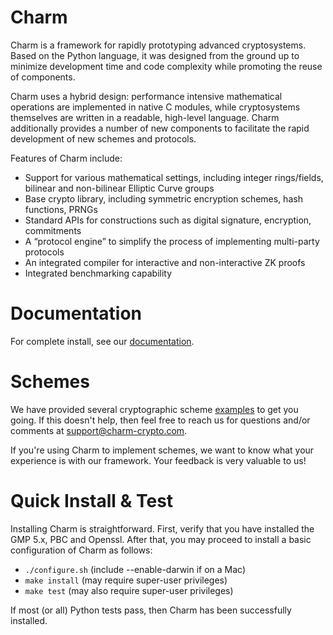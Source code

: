 Charm
=====
Charm is a framework for rapidly prototyping advanced cryptosystems.  Based on the Python language, it was designed from the ground up to minimize development time and code complexity while promoting the reuse of components.

Charm uses a hybrid design: performance intensive mathematical operations are implemented in native C modules, while cryptosystems themselves are written in a readable, high-level language.  Charm additionally provides a number of new components to facilitate the rapid development of new schemes and protocols.

Features of Charm include:
* Support for various mathematical settings, including integer rings/fields, bilinear and non-bilinear Elliptic Curve groups
* Base crypto library, including symmetric encryption schemes, hash functions, PRNGs   
* Standard APIs for constructions such as digital signature, encryption, commitments
* A “protocol engine” to simplify the process of implementing multi-party protocols
* An integrated compiler for interactive and non-interactive ZK proofs
* Integrated benchmarking capability

Documentation
=============
For complete install, see our [documentation](http://jhuisi.github.com/charm/install_source.html). 

Schemes
=======
We have provided several cryptographic scheme [examples](http://jhuisi.github.com/charm/schemes.html) to get you going. If this doesn't help, then feel free to reach us for questions and/or comments at support@charm-crypto.com.

If you're using Charm to implement schemes, we want to know what your experience is with our framework. Your feedback is very valuable to us! 

Quick Install & Test
====================
Installing Charm is straightforward. First, verify that you have installed the GMP 5.x, PBC and Openssl. After that, you may proceed to install a basic configuration of Charm as follows:
* `./configure.sh` (include --enable-darwin if on a Mac)
* `make install` (may require super-user privileges)
* `make test` (may also require super-user privileges)

If most (or all) Python tests pass, then Charm has been successfully installed.

 

